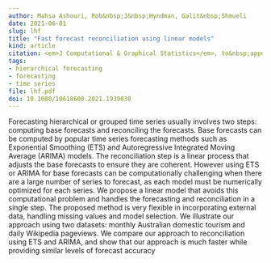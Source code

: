 ```yaml
---
author: Mahsa Ashouri, Rob&nbsp;J&nbsp;Hyndman, Galit&nbsp;Shmueli
date: 2021-06-01
slug: lhf
title: "Fast forecast reconciliation using linear models"
kind: article
citation: <em>J Computational & Graphical Statistics</em>, to&nbsp;appear
tags:
- hierarchical forecasting
- forecasting
- time series
file: lhf.pdf
doi: 10.1080/10618600.2021.1939038
---
```


Forecasting hierarchical or grouped time series usually involves two steps: computing base forecasts and reconciling the forecasts. Base forecasts can be computed by popular time series forecasting methods such as Exponential Smoothing (ETS) and Autoregressive Integrated Moving Average (ARIMA) models. The reconciliation step is a linear process that adjusts the base forecasts to ensure they are coherent. However using ETS or ARIMA for base forecasts can be computationally challenging when there are a large number of series to forecast, as each model must be numerically optimized for each series. We propose a linear model that avoids this computational problem and handles the forecasting and reconciliation in a single step. The proposed method is very flexible in incorporating external data, handling missing values and model selection. We illustrate our approach using two datasets: monthly Australian domestic tourism and daily Wikipedia pageviews. We compare our approach to reconciliation using ETS and ARIMA, and show that our approach is much faster while providing similar levels of forecast accuracy
